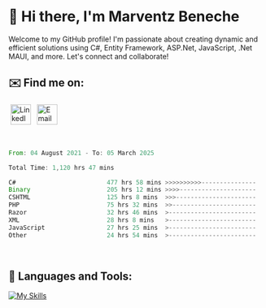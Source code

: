 # 👋 Hi there, I'm Marventz Beneche

Welcome to my GitHub profile! I'm passionate about creating dynamic and efficient solutions using C#, Entity Framework, ASP.Net, JavaScript, .Net MAUI, and more. Let's connect and collaborate!

## ✉️ Find me on:
 <a href="https://linkedin.com/in/benechem" target="_blank" rel="noopener noreferrer"> <img src="https://icons.iconarchive.com/icons/limav/flat-gradient-social/512/Linkedin-icon.png" alt="LinkedIn" height="40" style="vertical-align:top; margin:4px"></a>
 <a href="mailto:info@benechem.co"> <img src="https://icons.iconarchive.com/icons/dtafalonso/android-lollipop/512/Gmail-icon.png" alt="Email" height="40" style="vertical-align:top; margin:4px"></a>
</p>

<br/>
<!--START_SECTION:waka-->

```rust
From: 04 August 2021 - To: 05 March 2025

Total Time: 1,120 hrs 47 mins

C#                         477 hrs 58 mins >>>>>>>>>>---------------   41.72 %
Binary                     205 hrs 12 mins >>>>---------------------   17.91 %
CSHTML                     125 hrs 8 mins  >>>----------------------   10.92 %
PHP                        75 hrs 32 mins  >>-----------------------   06.59 %
Razor                      32 hrs 46 mins  >------------------------   02.86 %
XML                        28 hrs 8 mins   >------------------------   02.46 %
JavaScript                 27 hrs 25 mins  >------------------------   02.39 %
Other                      24 hrs 54 mins  >------------------------   02.17 %
```

<!--END_SECTION:waka-->
<br />

## 🧰 Languages and Tools:

[![My Skills](https://skillicons.dev/icons?i=js,html,css,cs,java,php,mysql,dotnet,bootstrap,visualstudio,vscode,androidstudio,azure,xd,wordpress,raspberrypi)](https://skillicons.dev)
<br />

